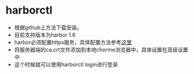 # harborctl

- 根据github上方法下载安装。
- 目前支持版本为harbor 1.6
- harbor必须配置https服务，具体配置方法参考[这里](https://ivanzz1001.github.io/records/post/docker/2018/04/09/docker-harbor-https#21-%E5%88%9B%E5%BB%BA%E8%87%AA%E7%AD%BE%E5%90%8D%E6%A0%B9%E8%AF%81%E4%B9%A6)
- 将服务器端的ca.crt文件添加到本地chorme浏览器中，具体设置在高级设置中
- 这个时候就可以使用harborctl login进行登录